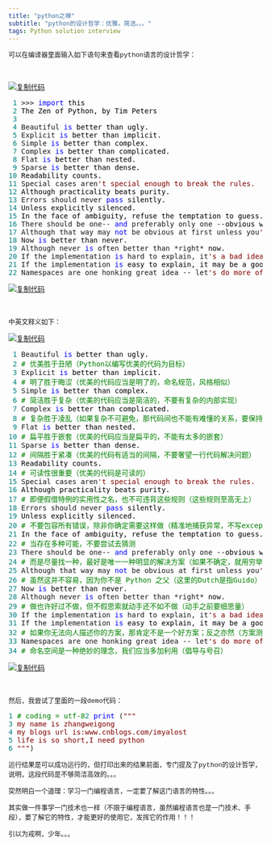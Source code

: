 ```yaml
---
title: "python之禅"
subtitle: "python的设计哲学：优雅，简洁。。。"
tags: Python solution interview
---
```





<div id="cnblogs_post_body" class="blogpost-body ">
    <p><span style="font-family: 'courier new', courier; font-size: 13px;">可以在编译器里面输入如下语句来查看python语言的设计哲学：</span></p>
    <p>&nbsp;</p>
    <div class="cnblogs_code">
        <div class="cnblogs_code_toolbar"><span class="cnblogs_code_copy"><a href="javascript:void(0);"
                                                                             onclick="copyCnblogsCode(this)"
                                                                             title="复制代码"><img
                src="//common.cnblogs.com/images/copycode.gif" alt="复制代码"></a></span></div>
        <pre><span style="color: #008080;"> 1</span> &gt;&gt;&gt; <span style="color: #0000ff;">import</span><span
                style="color: #000000;"> this
</span><span style="color: #008080;"> 2</span> <span style="color: #000000;">The Zen of Python, by Tim Peters
</span><span style="color: #008080;"> 3</span>
<span style="color: #008080;"> 4</span> Beautiful <span style="color: #0000ff;">is</span><span style="color: #000000;"> better than ugly.
</span><span style="color: #008080;"> 5</span> Explicit <span style="color: #0000ff;">is</span><span
                    style="color: #000000;"> better than implicit.
</span><span style="color: #008080;"> 6</span> Simple <span style="color: #0000ff;">is</span><span
                    style="color: #000000;"> better than complex.
</span><span style="color: #008080;"> 7</span> Complex <span style="color: #0000ff;">is</span><span
                    style="color: #000000;"> better than complicated.
</span><span style="color: #008080;"> 8</span> Flat <span style="color: #0000ff;">is</span><span
                    style="color: #000000;"> better than nested.
</span><span style="color: #008080;"> 9</span> Sparse <span style="color: #0000ff;">is</span><span
                    style="color: #000000;"> better than dense.
</span><span style="color: #008080;">10</span> <span style="color: #000000;">Readability counts.
</span><span style="color: #008080;">11</span> Special cases aren<span style="color: #800000;">'</span><span
                    style="color: #800000;">t special enough to break the rules.</span>
<span style="color: #008080;">12</span> <span style="color: #000000;">Although practicality beats purity.
</span><span style="color: #008080;">13</span> Errors should never <span style="color: #0000ff;">pass</span><span
                    style="color: #000000;"> silently.
</span><span style="color: #008080;">14</span> <span style="color: #000000;">Unless explicitly silenced.
</span><span style="color: #008080;">15</span> <span style="color: #000000;">In the face of ambiguity, refuse the temptation to guess.
</span><span style="color: #008080;">16</span> There should be one-- <span style="color: #0000ff;">and</span> preferably only one --<span
                    style="color: #000000;">obvious way to do it.
</span><span style="color: #008080;">17</span> Although that way may <span style="color: #0000ff;">not</span> be obvious at first unless you<span
                    style="color: #800000;">'</span><span style="color: #800000;">re Dutch.</span>
<span style="color: #008080;">18</span> Now <span style="color: #0000ff;">is</span><span style="color: #000000;"> better than never.
</span><span style="color: #008080;">19</span> Although never <span style="color: #0000ff;">is</span> often better than *right*<span
                    style="color: #000000;"> now.
</span><span style="color: #008080;">20</span> If the implementation <span style="color: #0000ff;">is</span> hard to explain, it<span
                    style="color: #800000;">'</span><span style="color: #800000;">s a bad idea.</span>
<span style="color: #008080;">21</span> If the implementation <span style="color: #0000ff;">is</span><span
                    style="color: #000000;"> easy to explain, it may be a good idea.
</span><span style="color: #008080;">22</span> Namespaces are one honking great idea -- let<span
                    style="color: #800000;">'</span><span style="color: #800000;">s do more of those!</span></pre>
        <div class="cnblogs_code_toolbar"><span class="cnblogs_code_copy"><a href="javascript:void(0);"
                                                                             onclick="copyCnblogsCode(this)"
                                                                             title="复制代码"><img
                src="//common.cnblogs.com/images/copycode.gif" alt="复制代码"></a></span></div>
    </div>
    <p>&nbsp;</p>
    <p><span style="font-family: 'courier new', courier; font-size: 13px;">中英文释义如下：</span></p>
    <div class="cnblogs_code">
        <div class="cnblogs_code_toolbar"><span class="cnblogs_code_copy"><a href="javascript:void(0);"
                                                                             onclick="copyCnblogsCode(this)"
                                                                             title="复制代码"><img
                src="//common.cnblogs.com/images/copycode.gif" alt="复制代码"></a></span></div>
        <pre><span style="color: #008080;"> 1</span> Beautiful <span style="color: #0000ff;">is</span><span
                style="color: #000000;"> better than ugly.
</span><span style="color: #008080;"> 2</span> <span style="color: #008000;">#</span><span style="color: #008000;"> 优美胜于丑陋（Python以编写优美的代码为目标）</span>
<span style="color: #008080;"> 3</span> Explicit <span style="color: #0000ff;">is</span><span style="color: #000000;"> better than implicit.
</span><span style="color: #008080;"> 4</span> <span style="color: #008000;">#</span><span style="color: #008000;"> 明了胜于晦涩（优美的代码应当是明了的，命名规范，风格相似） </span>
<span style="color: #008080;"> 5</span> Simple <span style="color: #0000ff;">is</span><span style="color: #000000;"> better than complex.
</span><span style="color: #008080;"> 6</span> <span style="color: #008000;">#</span><span style="color: #008000;"> 简洁胜于复杂（优美的代码应当是简洁的，不要有复杂的内部实现） </span>
<span style="color: #008080;"> 7</span> Complex <span style="color: #0000ff;">is</span><span style="color: #000000;"> better than complicated.
</span><span style="color: #008080;"> 8</span> <span style="color: #008000;">#</span><span style="color: #008000;"> 复杂胜于凌乱（如果复杂不可避免，那代码间也不能有难懂的关系，要保持接口简洁）</span>
<span style="color: #008080;"> 9</span> Flat <span style="color: #0000ff;">is</span><span style="color: #000000;"> better than nested.
</span><span style="color: #008080;">10</span> <span style="color: #008000;">#</span><span style="color: #008000;"> 扁平胜于嵌套（优美的代码应当是扁平的，不能有太多的嵌套） </span>
<span style="color: #008080;">11</span> Sparse <span style="color: #0000ff;">is</span><span style="color: #000000;"> better than dense.
</span><span style="color: #008080;">12</span> <span style="color: #008000;">#</span><span style="color: #008000;"> 间隔胜于紧凑（优美的代码有适当的间隔，不要奢望一行代码解决问题） </span>
<span style="color: #008080;">13</span> <span style="color: #000000;">Readability counts.
</span><span style="color: #008080;">14</span> <span style="color: #008000;">#</span><span style="color: #008000;"> 可读性很重要（优美的代码是可读的） </span>
<span style="color: #008080;">15</span> Special cases aren<span style="color: #800000;">'</span><span
                    style="color: #800000;">t special enough to break the rules.</span>
<span style="color: #008080;">16</span> <span style="color: #000000;">Although practicality beats purity.
</span><span style="color: #008080;">17</span> <span style="color: #008000;">#</span><span style="color: #008000;"> 即便假借特例的实用性之名，也不可违背这些规则（这些规则至高无上） </span>
<span style="color: #008080;">18</span> Errors should never <span style="color: #0000ff;">pass</span><span
                    style="color: #000000;"> silently.
</span><span style="color: #008080;">19</span> <span style="color: #000000;">Unless explicitly silenced.
</span><span style="color: #008080;">20</span> <span style="color: #008000;">#</span><span style="color: #008000;"> 不要包容所有错误，除非你确定需要这样做（精准地捕获异常，不写except:pass风格的代码） </span>
<span style="color: #008080;">21</span> <span style="color: #000000;">In the face of ambiguity, refuse the temptation to guess.
</span><span style="color: #008080;">22</span> <span style="color: #008000;">#</span><span style="color: #008000;"> 当存在多种可能，不要尝试去猜测 </span>
<span style="color: #008080;">23</span> There should be one-- <span style="color: #0000ff;">and</span> preferably only one --<span
                    style="color: #000000;">obvious way to do it.
</span><span style="color: #008080;">24</span> <span style="color: #008000;">#</span><span style="color: #008000;"> 而是尽量找一种，最好是唯一一种明显的解决方案（如果不确定，就用穷举法） </span>
<span style="color: #008080;">25</span> Although that way may <span style="color: #0000ff;">not</span> be obvious at first unless you<span
                    style="color: #800000;">'</span><span style="color: #800000;">re Dutch.</span>
<span style="color: #008080;">26</span> <span style="color: #008000;">#</span><span style="color: #008000;"> 虽然这并不容易，因为你不是 Python 之父（这里的Dutch是指Guido）</span>
<span style="color: #008080;">27</span> Now <span style="color: #0000ff;">is</span><span style="color: #000000;"> better than never.
</span><span style="color: #008080;">28</span> Although never <span style="color: #0000ff;">is</span> often better than *right*<span
                    style="color: #000000;"> now.
</span><span style="color: #008080;">29</span> <span style="color: #008000;">#</span><span style="color: #008000;"> 做也许好过不做，但不假思索就动手还不如不做（动手之前要细思量）</span>
<span style="color: #008080;">30</span> If the implementation <span style="color: #0000ff;">is</span> hard to explain, it<span
                    style="color: #800000;">'</span><span style="color: #800000;">s a bad idea.</span>
<span style="color: #008080;">31</span> If the implementation <span style="color: #0000ff;">is</span><span
                    style="color: #000000;"> easy to explain, it may be a good idea.
</span><span style="color: #008080;">32</span> <span style="color: #008000;">#</span><span style="color: #008000;"> 如果你无法向人描述你的方案，那肯定不是一个好方案；反之亦然（方案测评标准） </span>
<span style="color: #008080;">33</span> Namespaces are one honking great idea -- let<span
                    style="color: #800000;">'</span><span style="color: #800000;">s do more of those!</span>
<span style="color: #008080;">34</span> <span style="color: #008000;">#</span><span style="color: #008000;"> 命名空间是一种绝妙的理念，我们应当多加利用（倡导与号召）</span></pre>
        <div class="cnblogs_code_toolbar"><span class="cnblogs_code_copy"><a href="javascript:void(0);"
                                                                             onclick="copyCnblogsCode(this)"
                                                                             title="复制代码"><img
                src="//common.cnblogs.com/images/copycode.gif" alt="复制代码"></a></span></div>
    </div>
    <p>&nbsp;</p>
    <p><span style="font-family: 'courier new', courier; font-size: 13px;">然后，我尝试了里面的一段demo代码：</span></p>
    <div class="cnblogs_code">
<pre><span style="color: #008080;">1</span> <span style="color: #008000;">#</span><span style="color: #008000;"> coding = utf-8</span><span
        style="color: #008080;">2</span> <span style="color: #0000ff;">print</span> (<span
        style="color: #800000;">"""</span>
<span style="color: #008080;">3</span> <span style="color: #800000;">my name is zhangweigong
</span><span style="color: #008080;">4</span> <span style="color: #800000;">my blogs url is:www.cnblogs.com/imyalost
</span><span style="color: #008080;">5</span> <span style="color: #800000;">life is so short,I need python
</span><span style="color: #008080;">6</span> <span style="color: #800000;">"""</span>)</pre>
    </div>
    <p><span style="font-family: 'courier new', courier; font-size: 13px;">运行结果是可以成功运行的，但打印出来的结果前面，专门提及了python的设计哲学，说明，这段代码是不够简洁高效的。。。</span>
    </p>
    <p><span style="font-family: 'courier new', courier; font-size: 13px;">突然明白一个道理：学习一门编程语言，一定要了解这门语言的特性。。。</span></p>
    <p><span style="font-family: 'courier new', courier; font-size: 13px;">其实做一件事学一门技术也一样（不限于编程语言，虽然编程语言也是一门技术、手段），要了解它的特性，才能更好的使用它，发挥它的作用！！！</span>
    </p>
    <p><span style="font-family: 'courier new', courier; font-size: 13px;">引以为戒啊，少年。。。</span></p>
    <p>&nbsp;</p>
</div>